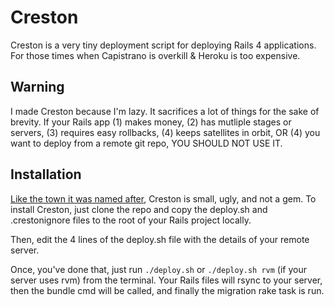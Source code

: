 Creston
=======

Creston is a very tiny deployment script for deploying Rails 4 applications. For those times when Capistrano is overkill &amp; Heroku is too expensive. 

Warning
-----

I made Creston because I'm lazy. It sacrifices a lot of things for the sake of brevity. If your Rails app (1) makes money, (2) has mutliple stages or servers, (3) requires easy rollbacks, (4) keeps satellites in orbit, OR (4) you want to deploy from a remote git repo, YOU SHOULD NOT USE IT. 

Installation
-----

[Like the town it was named after](http://en.wikipedia.org/wiki/Creston,_California), Creston is small, ugly, and not a gem. To install Creston, just clone the repo and copy the deploy.sh and .crestonignore files to the root of your Rails project locally. 

Then, edit the 4 lines of the deploy.sh file with the details of your remote server. 

Once, you've done that, just run `./deploy.sh` or `./deploy.sh rvm` (if your server uses rvm) from the terminal. Your Rails files will rsync to your server, then the bundle cmd will be called, and finally the migration rake task is run. 